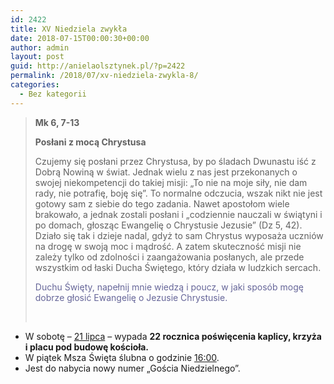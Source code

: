 ```yaml
---
id: 2422
title: XV Niedziela zwykła
date: 2018-07-15T00:00:30+00:00
author: admin
layout: post
guid: http://anielaolsztynek.pl/?p=2422
permalink: /2018/07/xv-niedziela-zwykla-8/
categories:
  - Bez kategorii
---
```

> **Mk 6, 7-13**
> 
> **Posłani z mocą Chrystusa**
> 
> Czujemy się posłani przez Chrystusa, by po śladach Dwunastu iść z Dobrą Nowiną w świat. Jednak wielu z nas jest przekonanych o swojej niekompetencji do takiej misji: &#8222;To nie na moje siły, nie dam rady, nie potrafię, boję się&#8221;. To normalne odczucia, wszak nikt nie jest gotowy sam z siebie do tego zadania. Nawet apostołom wiele brakowało, a jednak zostali posłani i &#8222;codziennie nauczali w świątyni i po domach, głosząc Ewangelię o Chrystusie Jezusie&#8221; (Dz 5, 42). Działo się tak i dzieje nadal, gdyż to sam Chrystus wyposaża uczniów na drogę w swoją moc i mądrość. A zatem skuteczność misji nie zależy tylko od zdolności i zaangażowania posłanych, ale przede wszystkim od łaski Ducha Świętego, który działa w ludzkich sercach.
> 
> <span style="color: #666699;">Duchu Święty, napełnij mnie wiedzą i poucz, w jaki sposób mogę dobrze głosić Ewangelię o Jezusie Chrystusie.</span>
> 
> &nbsp;

  * W sobotę – <span style="text-decoration: underline;">21 lipca</span> – wypada **22 rocznica poświęcenia kaplicy, krzyża i placu pod budowę kościoła.**
  * W piątek Msza Święta ślubna o godzinie <span style="text-decoration: underline;">16:00</span>.
  * Jest do nabycia nowy numer &#8222;Gościa Niedzielnego&#8221;.